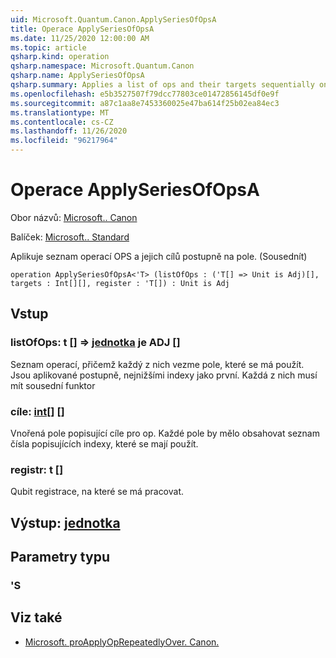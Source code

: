 ```yaml
---
uid: Microsoft.Quantum.Canon.ApplySeriesOfOpsA
title: Operace ApplySeriesOfOpsA
ms.date: 11/25/2020 12:00:00 AM
ms.topic: article
qsharp.kind: operation
qsharp.namespace: Microsoft.Quantum.Canon
qsharp.name: ApplySeriesOfOpsA
qsharp.summary: Applies a list of ops and their targets sequentially on an array. (Adjoint)
ms.openlocfilehash: e5b3527507f79dcc77803ce01472856145df0e9f
ms.sourcegitcommit: a87c1aa8e7453360025e47ba614f25b02ea84ec3
ms.translationtype: MT
ms.contentlocale: cs-CZ
ms.lasthandoff: 11/26/2020
ms.locfileid: "96217964"
---
```

# <a name="applyseriesofopsa-operation"></a>Operace ApplySeriesOfOpsA

Obor názvů: [Microsoft.. Canon](xref:Microsoft.Quantum.Canon)

Balíček: [Microsoft.. Standard](https://nuget.org/packages/Microsoft.Quantum.Standard)


Aplikuje seznam operací OPS a jejich cílů postupně na pole. (Sousednít)

```qsharp
operation ApplySeriesOfOpsA<'T> (listOfOps : ('T[] => Unit is Adj)[], targets : Int[][], register : 'T[]) : Unit is Adj
```


## <a name="input"></a>Vstup

### <a name="listofops--t--unit--is-adj"></a>listOfOps: t [] => [jednotka](xref:microsoft.quantum.lang-ref.unit)  je ADJ []

Seznam operací, přičemž každý z nich vezme pole, které se má použít. Jsou aplikované postupně, nejnižšími indexy jako první.
Každá z nich musí mít sousední funktor


### <a name="targets--int"></a>cíle: [int](xref:microsoft.quantum.lang-ref.int)[] []

Vnořená pole popisující cíle pro op. Každé pole by mělo obsahovat seznam čísla popisujících indexy, které se mají použít.


### <a name="register--t"></a>registr: t []

Qubit registrace, na které se má pracovat.



## <a name="output--unit"></a>Výstup: [jednotka](xref:microsoft.quantum.lang-ref.unit)



## <a name="type-parameters"></a>Parametry typu

### <a name="t"></a>'S



## <a name="see-also"></a>Viz také

- [Microsoft. proApplyOpRepeatedlyOver. Canon.](xref:Microsoft.Quantum.Canon.ApplyOpRepeatedlyOver)
